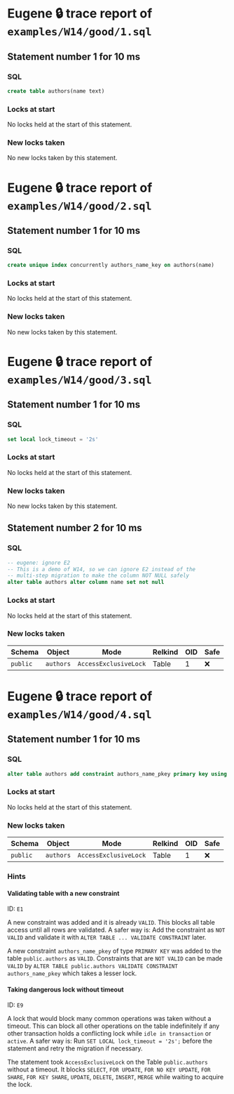 # Eugene 🔒 trace report of `examples/W14/good/1.sql`

## Statement number 1 for 10 ms

### SQL

```sql
create table authors(name text)
```

### Locks at start

No locks held at the start of this statement.

### New locks taken

No new locks taken by this statement.



# Eugene 🔒 trace report of `examples/W14/good/2.sql`

## Statement number 1 for 10 ms

### SQL

```sql
create unique index concurrently authors_name_key on authors(name)
```

### Locks at start

No locks held at the start of this statement.

### New locks taken

No new locks taken by this statement.



# Eugene 🔒 trace report of `examples/W14/good/3.sql`

## Statement number 1 for 10 ms

### SQL

```sql
set local lock_timeout = '2s'
```

### Locks at start

No locks held at the start of this statement.

### New locks taken

No new locks taken by this statement.


## Statement number 2 for 10 ms

### SQL

```sql
-- eugene: ignore E2
-- This is a demo of W14, so we can ignore E2 instead of the
-- multi-step migration to make the column NOT NULL safely
alter table authors alter column name set not null
```

### Locks at start

No locks held at the start of this statement.

### New locks taken

| Schema | Object | Mode | Relkind | OID | Safe |
|--------|--------|------|---------|-----|------|
| `public` | `authors` | `AccessExclusiveLock` | Table | 1 | ❌ |


# Eugene 🔒 trace report of `examples/W14/good/4.sql`

## Statement number 1 for 10 ms

### SQL

```sql
alter table authors add constraint authors_name_pkey primary key using index authors_name_key
```

### Locks at start

No locks held at the start of this statement.

### New locks taken

| Schema | Object | Mode | Relkind | OID | Safe |
|--------|--------|------|---------|-----|------|
| `public` | `authors` | `AccessExclusiveLock` | Table | 1 | ❌ |

### Hints

#### Validating table with a new constraint

ID: `E1`

A new constraint was added and it is already `VALID`. This blocks all table access until all rows are validated. A safer way is: Add the constraint as `NOT VALID` and validate it with `ALTER TABLE ... VALIDATE CONSTRAINT` later.

A new constraint `authors_name_pkey` of type `PRIMARY KEY` was added to the table `public.authors` as `VALID`. Constraints that are `NOT VALID` can be made `VALID` by `ALTER TABLE public.authors VALIDATE CONSTRAINT authors_name_pkey` which takes a lesser lock.

#### Taking dangerous lock without timeout

ID: `E9`

A lock that would block many common operations was taken without a timeout. This can block all other operations on the table indefinitely if any other transaction holds a conflicting lock while `idle in transaction` or `active`. A safer way is: Run `SET LOCAL lock_timeout = '2s';` before the statement and retry the migration if necessary.

The statement took `AccessExclusiveLock` on the Table `public.authors` without a timeout. It blocks `SELECT`, `FOR UPDATE`, `FOR NO KEY UPDATE`, `FOR SHARE`, `FOR KEY SHARE`, `UPDATE`, `DELETE`, `INSERT`, `MERGE` while waiting to acquire the lock.

